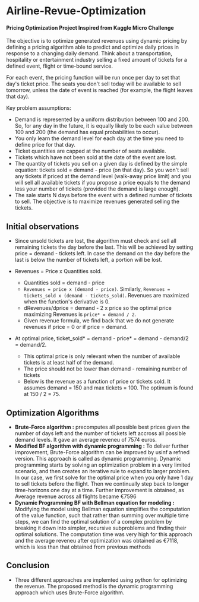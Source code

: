 # Airline-Revue-Optimization
#### Pricing Optimization Project Inspired from Kaggle Micro Challenge

The objective is to optimize generated revenues using dynamic pricing by defining a pricing algorithm able to predict and optimize daily prices in response to a changing daily demand. Think about a transportation, hospitality or entertainment industry selling a fixed amount of tickets for a defined event, flight or time-bound service.

For each event, the pricing function will be run once per day to set that day's ticket price. The seats you don't sell today will be available to sell tomorrow, unless the date of event is reached (for example, the flight leaves that day).

Key problem assumptions:

* Demand is represented by a uniform distribution between 100 and 200. So, for any day in the future, it is equally likely to be each value between 100 and 200 (the demand has equal probabilities to occur).
* You only learn the demand level for each day at the time you need to define price for that day.
* Ticket quantities are capped at the number of seats available.
* Tickets which have not been sold at the date of the event are lost.
* The quantity of tickets you sell on a given day is defined by the simple equation: tickets sold = demand - price (on that day). So you won't sell any tickets if priced at the demand level (walk-away price limit) and you will sell all available tickets if you propose a price equals to the demand less your number of tickets (provided the demand is large enough).
* The sale starts N days before the event with a defined number of tickets to sell. The objective is to maximize revenues generated selling the tickets.

## Initial observations

- Since unsold tickets are lost, the algorithm must check and sell all remaining tickets the day before the last. This will be achieved by setting price = demand - tickets left. In case the demand on the day before the last is below the number of tickets left, a portion will be lost. 

- Revenues = Price x Quantities sold.
  - Quantities sold = demand - price
  - `Revenues = price x (demand - price)`. Similarly, `Revenues = tickets_sold x (demand - tickets_sold)`. Revenues are maximized when the function's derivative is 0.
  - dRevenues/dprice = demand - 2 x price so the optimal price maximizing Revenues is `price* = demand / 2`.
  - Given revenue formula, we find back that we do not generate revenues if price = 0 or if price = demand.
  
-  At optimal price, ticket_sold* = demand - price* = demand - demand/2 = demand/2.
    - This optimal price is only relevant when the number of available tickets is at least half of the demand.
    - The price should not be lower than demand - remaining number of tickets
    - Below is the revenue as a function of price or tickets sold. It assumes demand = 150 and max tickets = 100. The optimum is found at 150 / 2 = 75.

## Optimization Algorithms
* **Brute-Force algorithm :** precomputes all possible best prices given the number of days left and the number of tickets left accross all possible demand levels. It gave an average reveneu of 7574 euros. 
* **Modified BF algorithm with dynamic programming :** To deliver further improvement, Brute-Force algorithm can be improved by usinf a refned version. This approach is called as dynamic programming. Dynamic programming starts by solving an optimization problem in a very limited scenario, and then creates an iterative rule to expand to larger problem. In our case, we first solve for the optimal price when you only have 1 day to sell tickets before the flight. Then we continually step back to longer time-horizons one day at a time. Further improvement is obtained, as Average revenue across all flights became €7596
* **Dynamic Programming BF with Bellman equation for modeling :** Modifying the model using Bellman equation simplifies the computation of the value function, such that rather than summing over multiple time steps, we can find the optimal solution of a complex problem by breaking it down into simpler, recursive subproblems and finding their optimal solutions. The computation time was very high for this approach and the average reveneu after optimization was obtained as €7118, which is less than that obtained from previous methods

## Conclusion
* Three different approaches are implemted using python for optimizing the revenue. The proposed method is the dynamic programming approach which uses Brute-Force algorithm.
